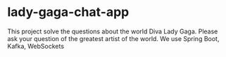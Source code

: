 # lady-gaga-chat-app
This project solve the questions about the world Diva Lady Gaga. Please ask your question of the greatest artist of the world. We use Spring Boot, Kafka, WebSockets
